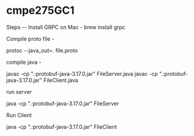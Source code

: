 # cmpe275GC1

Steps
-- Install GRPC on Mac - brew install grpc

Compile proto file - 

protoc --java_out=. file.proto

compile java  - 

javac -cp ".:protobuf-java-3.17.0.jar" FileServer.java
javac -cp ".:protobuf-java-3.17.0.jar" FileClient.java

run server

java -cp ".:protobuf-java-3.17.0.jar" FileServer


Run Client

java -cp ".:protobuf-java-3.17.0.jar" FileClient
